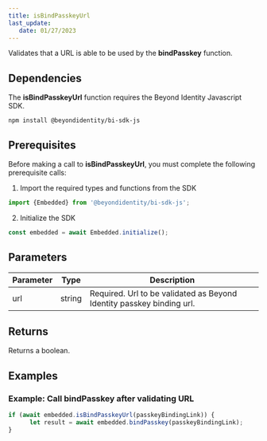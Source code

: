 ```yaml
---
title: isBindPasskeyUrl
last_update: 
   date: 01/27/2023
---
```


Validates that a URL is able to be used by the **bindPasskey** function.  

## Dependencies
The **isBindPasskeyUrl** function requires the Beyond Identity Javascript SDK.
```
npm install @beyondidentity/bi-sdk-js
```
## Prerequisites
Before making a call to **isBindPasskeyUrl**, you must complete the following prerequisite calls:  

1. Import the required types and functions from the SDK
```javascript
import {Embedded} from '@beyondidentity/bi-sdk-js';
```  

2. Initialize the SDK
```javascript
const embedded = await Embedded.initialize();
```  

## Parameters
| Parameter | Type |Description|
|---|---|---|
|url| string| Required. Url to be validated as Beyond Identity passkey binding url.|

## Returns
Returns a boolean.

## Examples
### Example: Call **bindPasskey** after validating URL
```javascript
if (await embedded.isBindPasskeyUrl(passkeyBindingLink)) {
      let result = await embedded.bindPasskey(passkeyBindingLink);
}
```